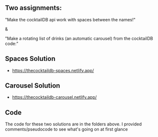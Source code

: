 ## Two assignments:


 "Make the cocktailDB api work with spaces between the names!" 
 
 &

 "Make a rotating list of drinks (an automatic carousel) from the cocktailDB code:"

## Spaces Solution
 * https://thecocktaildb-spaces.netlify.app/
 
 ## Carousel Solution
* https://thecocktaildb-carousel.netlify.app/

## Code
The code for these two solutions are in the folders above. 
I provided comments/pseudocode to see what's going on at first glance
